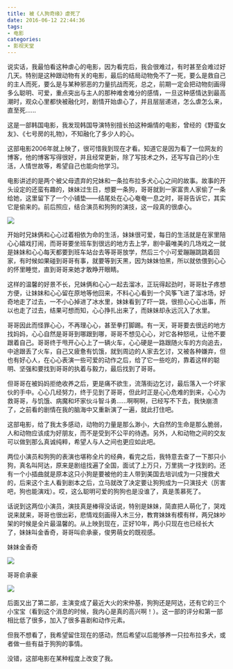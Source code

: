 ```yaml
---
title: 被《人狗奇缘》虐死了
date: 2016-06-12 22:44:36
tags: 
- 电影
categories:
- 影视天堂
---
```


说实话，我最怕看这种虐心的电影，因为看完后，我会很难过，有时甚至会难过好几天。特别是这种跟动物有关的电影，最后的结局动物免不了一死，要么是救自己的主人而死，要么是与某种邪恶的力量抗战而死，总之，前期一定会把动物刻画得多么聪明、可爱，重点突出与主人的那种难舍难分的感情，一旦这种感情达到最高潮时，观众心里都快被融化时，剧情开始虐心了，并且层层递进，怎么虐怎么来，直至死...... 

这是一部韩国电影，我发现韩国导演特别擅长拍这种煽情的电影，曾经的《野蛮女友》、《七号房的礼物》，不知融化了多少人的心。  
<!-- more -->  
这部电影2006年就上映了，很可惜我到现在才看。知道它是因为看了一位网友的博客，他的博客写得很好，并且经常更新，除了写技术之外，还写写自己的小生活，人情世故等，希望自己也能向他学习。  

电影讲述的是两个被父母遗弃的兄妹和一条拉布拉多犬心心之间的故事。故事的开头设定的还蛮有趣的，妹妹过生日，想要一条狗，哥哥就到一家富贵人家偷了一条给她，这里留下了一个小铺垫——结尾处在心心奄奄一息之时，哥哥告诉它，其实它是偷来的。前后照应，结合演员和狗狗的演技，这一段真的很虐心。

![](/image/movie/dog.jpg)  

开始时兄妹俩和心心过着相依为命的生活，妹妹很可爱，每日的生活就是在家里陪心心嬉戏打闹，而哥哥要坐班车到很远的地方去上学，剧中最唯美的几场戏之一就是妹妹和心心每天都要到班车站台去等哥哥放学，然后三个小可爱蹦蹦跳跳着回家，有时候如果碰到哥哥有事，就要等到天黑，因为妹妹怕黑，所以就依偎到心心的怀里睡觉，直到哥哥来她才敢睁开眼睛。  

这样的温馨的好景不长，兄妹俩和心心一起去溜冰，正玩得起劲时，哥哥肚子疼想方便，让妹妹和心心留在原地等他回来，不料心心看到一个风筝飞进了溜冰场，好奇地走了过去，一不小心掉进了冰水里，妹妹看到了吓一跳，很担心心心出事，所以也走了过去，结果可想而知，心心挣扎出来了，而妹妹却永远沉入了水里。   

哥哥因此而怪罪心心，不再理心心，甚至拳打脚踢。有一天，哥哥要去很远的地方找妈妈，心心自然是哥哥到哪跟到哪，哥哥不想见心心，对它各种怒吼，让他不要跟着自己。哥哥终于甩开心心上了一辆火车，心心硬是一路跟随火车的方向追去，中途跟丢了火车，自己又疲惫有饥饿，就到周边的人家去乞讨，又被各种嫌弃，但也有好心人，在心心表演一些可爱的动作之后，给了它一些吃的，靠着这样的聪明、坚强和要找到哥哥的执着与毅力，最后找到了哥哥。  

但哥哥在被妈妈拒绝收养之后，更是痛不欲生，流落街边乞讨，最后落入一个坏家伙的手中。心心几经努力，终于见到了哥哥，但此时正是心心危难的到来，心心为救哥哥，与饥饿、病魔和坏家伙斗智斗勇......啊啊啊，已经写不下去，我快崩溃了，之前看的剧情在我的脑海中又重新演了一遍，就此打住吧。   

这部电影，给了我太多感动，动物的力量是那么渺小，大自然的生命是那么脆弱，人和动物应该成为好朋友，而不是受到不公平的待遇。另外，人和动物之间的交友可以做到那么真诚纯粹，希望人与人之间也更应如此吧。  

两位小演员和狗狗的表演也堪称全片的经典，看完之后，我特意去查了一下那只小狗，真名叫阿达，原来是剧组找遍了全国，面试了上万只，万里挑一才找到的。还有一个小插曲就是原本这只小狗是要被他的主人带到美国去培训成为一只搜救犬的，后来这个主人看到剧本之后，立马就改了决定要让狗狗成为一只演技犬（厉害吧，狗也能演戏）。哎，这么聪明可爱的狗狗也是没谁了，真是羡慕死了。  

话说到这两位小演员，演技真是棒得没话说，特别是妹妹，简直把人萌化了，哭戏说来就来，哥哥也很出彩，悲情戏刻画得入木三分，教育妹妹有模有样，两兄妹吵架的时候是全片最温馨的。从上映到现在，正好10年，两小只现在也已经长大了，妹妹叫金香奇，哥哥叫俞承豪，俊男萌女的既视感。

妹妹金香奇

![](/image/movie/jin.jpg)  

哥哥俞承豪

![](/image/movie/yu.jpg)  

后面又出了第二部，主演变成了最近大火的宋仲基，狗狗还是阿达，还有它的三个小宝宝（看到这个消息的时候，我内心是真的高兴啊！）。这一部的评分和第一部相比低了很多，加入了很多喜剧和动作元素。  

但我不想看了，我希望留住现在的感动，然后希望以后能够养一只拉布拉多犬，或者做一些有益于狗狗的事情。       

没错，这部电影在某种程度上改变了我。